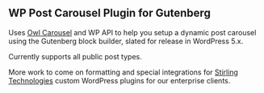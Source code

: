 ## WP Post Carousel Plugin for Gutenberg

Uses [Owl Carousel](https://owlcarousel2.github.io/OwlCarousel2/) and WP API to help you setup a dynamic post carousel using the Gutenberg block builder, slated for release in WordPress 5.x.

Currently supports all public post types. 

More work to come on formatting and special integrations for [Stirling Technologies](https://stboston.com/) custom WordPress plugins for our enterprise clients.